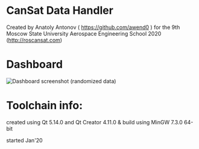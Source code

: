 # CanSat Data Handler
Created by Anatoly Antonov ( https://github.com/awend0 ) for the 9th Moscow State University Aerospace Engineering School 2020 (http://roscansat.com)

# Dashboard
![Dashboard screenshot](https://github.com/awend0/CDH/raw/images/dashboardscr.jpg)
(randomized data)

# Toolchain info:
created using Qt 5.14.0 and Qt Creator 4.11.0 & build using MinGW 7.3.0 64-bit

started Jan'20

